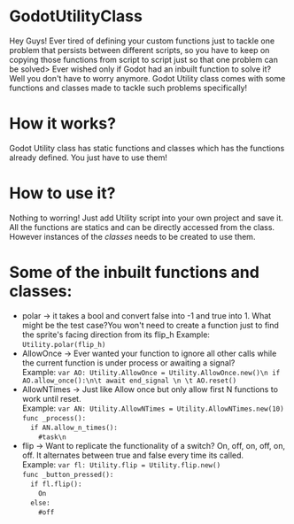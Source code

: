 # GodotUtilityClass
Hey Guys! Ever tired of defining your custom functions just to tackle one problem that persists between different scripts, so you have to keep on copying those functions from script to script just so that one problem can be solved> Ever wished only if Godot had an inbuilt function to solve it? Well you don't have to worry anymore. Godot Utility class comes with some functions and classes made to tackle such problems specifically!   

# How it works?
Godot Utility class has static functions and classes which has the functions already defined. You just have to use them!

# How to use it?
Nothing to worring! Just add Utility script into your own project and save it. All the functions are statics and can be directly accessed from the class. However instances of the *classes* needs to be created to use them.

# Some of the inbuilt functions and classes:
* polar -> it takes a bool and convert false into -1 and true into 1. What might be the test case?You won't need to create a function just to find the sprite's facing direction from its flip_h
  Example: `Utility.polar(flip_h)`
* AllowOnce -> Ever wanted your function to ignore all other calls while the current function is under process or awaiting a signal?  
  Example:
  ```var AO: Utility.AllowOnce = Utility.AllowOnce.new()\n if AO.allow_once():\n\t await end_signal \n \t AO.reset()```
* AllowNTimes -> Just like Allow once but only allow first N functions to work until reset.  
  Example: `var AN: Utility.AllowNTimes = Utility.AllowNTimes.new(10)`    
           `func _process():`  
           `  if AN.allow_n_times():`  
           `    #task\n`  
* flip -> Want to replicate the functionality of a switch? On, off, on, off, on, off. It alternates between true and false every time its called.  
Example: `var fl: Utility.flip = Utility.flip.new()`  
          `func _button_pressed():`  
          `  if fl.flip():`  
          `    On`  
          `  else:`  
          `    #off`
